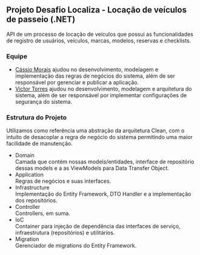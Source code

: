 <h2>Projeto Desafio Localiza - Locação de veículos de passeio (.NET)</h2>
</hr>
<p>API de um processo de locação de veículos que possui as funcionalidades de registro de usuários, veículos, marcas, modelos, reservas e checklists.</p>
<h3>Equipe</h3>
</hr>
<ul>
  <li><a href="https://github.com/cassio-morais">Cássio Morais</a> ajudou no desenvolvimento, modelagem e implementação das regras de negócios do sistema, além de ser responsável por gerenciar e publicar a aplicação.</li> 
  <li><a href="https://github.com/vstorresti">Victor Torres</a> ajudou no desenvolvimento, modelagem e arquitetura do sistema, além de ser responsável por implementar configurações de segurança do sistema.</li>
</ul>
<h3>Estrutura do Projeto</h3>
</hr>
Utilizamos como referência uma abstração da arquitetura Clean, com o intuito de desacoplar a regra de negócio do sistema permitindo uma maior facilidade de manutenção.
<ul>
  <li>Domain</li> Camada que contém nossas models/entidades, interface de repositório dessas models e a as ViewModels para Data Transfer Object.
  <li>Application</li> Regras de negócios e suas interfaces.
  <li>Infrastructure</li> Implementação do Entity Framework, DTO Handler e a implementação dos repositórios.
  <li>Controller</li> Controllers, em suma. 
  <li>IoC</li> Container para injeção de dependência das interfaces de serviço, infraestrutura (repositórios) e utilitários.
  <li>Migration</li> Gerenciador de migrations do Entity Framework.
</ul>
